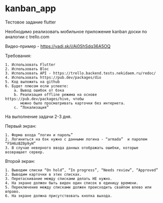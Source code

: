 # kanban_app

 Тестовое задание flutter

 Необходимо реализовать мобильное приложение kanban доски по аналогии с trello.com

 Видео-пример - https://yadi.sk/i/Ai0ShSdq36A5OQ


 Требования:

    1. Использовать Flutter
    2. Использовать Bloc
    3. Использовать API - https://trello.backend.tests.nekidaem.ru/redoc/
    4. Использовать https://pub.dev/packages/dio
    5. Код выложить на github
    6. Будет плюсом если успеете:
        a. Вывод ошибок от бэка
        b. Реализация offline режима на основе https://pub.dev/packages/hive, чтобы
           можно было просматривать карточки без интернета.
        c. “Локализация”


 На выполнение задачи 2-3 дня.

 Первый экран:

    1. Форма входа “логин и пароль”
    2. Логиниться на бэк нужно с данными логина - “armada”  и паролем “FSH6zBZ0p9yH”
    3. В случае неверного ввода данных отображать ошибки, которые возвращает сервер.

 Второй экран:

    1. Выводим списки “On hold”, “In progress”, “Needs review”, “Approved”
    2. Выводим карточки в этих списках.
    3. Перетаскивание между списками делать НЕ нужно.
    4. На экране должен быть виден один список в единицу времени.
    5. Переключение между списками должен происходить свайпом влево или вправо.
    6. На экране должна присутствовать кнопка выхода.

